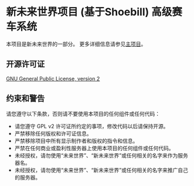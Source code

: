 新未来世界项目 (基于Shoebill) 高级赛车系统
=================
本项目是新未来世界的一部分。
更多详细信息请参见[主项目](https://github.com/GTAUN/wl-gamemode)。

开源许可证
-----------------
[GNU General Public License, version 2](http://www.gnu.org/licenses/gpl-2.0.html)

约束和警告
-----------------
请您遵守以下条款，否则请不要使用本项目的任何组件或任何代码：
* 请您遵守 GPL v2 许可证所约定的事项，修改代码以后请保持开源。
* 严禁移除任何版权和许可证信息。
* 严禁移除项目中所有显示制作者和版权的指令和信息。
* 严禁在任何商业或盈利性服务器上使用本项目的任何组件或任何代码。
* 未经授权，请勿使用“未来世界”、“新未来世界”或任何相关的名字来作为服务器名。
* 未经授权，请勿使用“未来世界”、“新未来世界”或任何相关的名字来推广自己的服务器。
